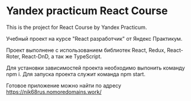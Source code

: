 # Yandex practicum React Course

This is the project for React Course by Yandex Practicum.

Учебный проект на курсе "React разработчик" от Яндекс Практикум.

Проект выполнене с использованием библиотек React, Redux, React-Roter, React-DnD, а так же TypeScript.

Для установки зависимостей проекта необходимо выпонить команду npm i.
Для запуска проекта служит команда npm start.

Готовое приложение можно найти по адресу https://nik68rus.nomoredomains.work/
